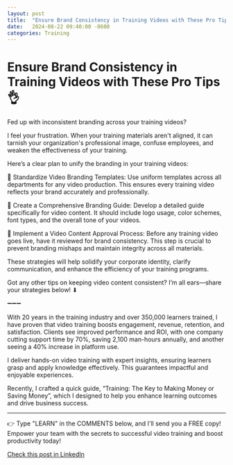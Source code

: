 ```yaml
---
layout: post
title:  "Ensure Brand Consistency in Training Videos with These Pro Tips 👌"
date:   2024-08-22 09:40:00 -0600
categories: Training
---
```


# Ensure Brand Consistency in Training Videos with These Pro Tips 👌

Fed up with inconsistent branding across your training videos? 

I feel your frustration. When your training materials aren't aligned, it can tarnish your organization's professional image, confuse employees, and weaken the effectiveness of your training.

Here’s a clear plan to unify the branding in your training videos:

📌 Standardize Video Branding Templates: Use uniform templates across all departments for any video production. This ensures every training video reflects your brand accurately and professionally.

📌 Create a Comprehensive Branding Guide: Develop a detailed guide specifically for video content. It should include logo usage, color schemes, font types, and the overall tone of your videos.

📌 Implement a Video Content Approval Process: Before any training video goes live, have it reviewed for brand consistency. This step is crucial to prevent branding mishaps and maintain integrity across all materials.

These strategies will help solidify your corporate identity, clarify communication, and enhance the efficiency of your training programs.

Got any other tips on keeping video content consistent? I’m all ears—share your strategies below! ⬇

➖➖➖

With 20 years in the training industry and over 350,000 learners trained, I have proven that video training boosts engagement, revenue, retention, and satisfaction. Clients see improved performance and ROI, with one company cutting support time by 70%, saving 2,100 man-hours annually, and another seeing a 40% increase in platform use.

I deliver hands-on video training with expert insights, ensuring learners grasp and apply knowledge effectively. This guarantees impactful and enjoyable experiences.

Recently, I crafted a quick guide, “Training: The Key to Making Money or Saving Money”, which I designed to help you enhance learning outcomes and drive business success.

*****
👉 Type "LEARN" in the COMMENTS below, and I'll send you a FREE copy! Empower your team with the secrets to successful video training and boost productivity today!

[Check this post in LinkedIn](https://www.linkedin.com/posts/xmorera_innovation-humanresources-onboarding-activity-7232381094820532226-h79z?utm_source=share&utm_medium=member_desktop)